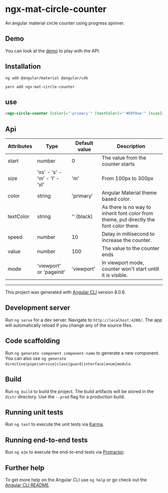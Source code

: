 # ngx-mat-circle-counter

An angular material circle counter using progress spinner.

## Demo

You can look at the [demo](https://fbaldo31.github.io/ngx-mat-circle-counter/) to play with the API.

## Installation

`ng add @angular/material @angular/cdk`

`yarn add ngx-mat-circle-counter`

## use

```html
<ngx-circle-counter [color]="'primary'" [textColor]="'#69f0ae'" [size]="'xs'"></ngx-circle-counter>
```

## Api

Attributes|Type|Default value|Description
----------|----|-------------|-----------
start|number|0|The value from the counter starts|
size|'xs' - 's' - 'm' - 'l' - 'xl'|'m'|From 100px to 300px
color|string|'primary'|Angular Material theme based color.
textColor|string|'' (black)|As there is no way to inherit font color from theme, put directly the font color there.
speed|number|10|Delay in millisecond to increase the counter.
value|number|100|The value to the counter ends|
mode|'viewport' or 'pageinit'|'viewport'|In viewport mode, counter won't start untill it is visible.

------------------------------------------------

This project was generated with [Angular CLI](https://github.com/angular/angular-cli) version 8.0.6.

## Development server

Run `ng serve` for a dev server. Navigate to `http://localhost:4200/`. The app will automatically reload if you change any of the source files.

## Code scaffolding

Run `ng generate component component-name` to generate a new component. You can also use `ng generate directive|pipe|service|class|guard|interface|enum|module`.

## Build

Run `ng build` to build the project. The build artifacts will be stored in the `dist/` directory. Use the `--prod` flag for a production build.

## Running unit tests

Run `ng test` to execute the unit tests via [Karma](https://karma-runner.github.io).

## Running end-to-end tests

Run `ng e2e` to execute the end-to-end tests via [Protractor](http://www.protractortest.org/).

## Further help

To get more help on the Angular CLI use `ng help` or go check out the [Angular CLI README](https://github.com/angular/angular-cli/blob/master/README.md).
